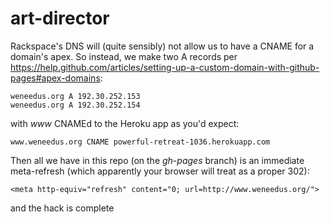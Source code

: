 art-director
============

Rackspace's DNS will (quite sensibly) not allow us to have a CNAME for a domain's apex. So instead, we make two A records per https://help.github.com/articles/setting-up-a-custom-domain-with-github-pages#apex-domains:

    weneedus.org A 192.30.252.153
    weneedus.org A 192.30.252.154

with _www_ CNAMEd to the Heroku app as you'd expect:

    www.weneedus.org CNAME powerful-retreat-1036.herokuapp.com

Then all we have in this repo (on the _gh-pages_ branch) is an immediate meta-refresh (which apparently your browser will treat as a proper 302):

    <meta http-equiv="refresh" content="0; url=http://www.weneedus.org/">

and the hack is complete
